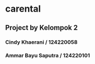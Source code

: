 # carental

## Project by Kelompok 2
### Cindy Khaerani / 124220058
### Ammar Bayu Saputra / 124220101
